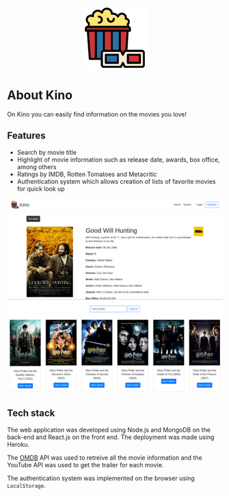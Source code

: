 <div style="text-align:center">
  <a href="https://kinowebapp.herokuappp.com"><img width="150" src="images/logo.svg"></a>
</div>

# About Kino
On Kino you can easily find information on the movies you love!

## Features
- Search by movie title
- Highlight of movie information such as release date, awards, box office, among others
- Ratings by IMDB, Rotten Tomatoes and Metacritic
- Authentication system which allows creation of lists of favorite movies for quick look up

![](images/kino-image2.png)
![](images/hp.png)

## Tech stack
The web application was developed using Node.js and MongoDB on the back-end and React.js on the front end. The deployment was made using Heroku.

The [OMDB](https://www.omdbapi.com/) API was used to retreive all the movie information and the YouTube API was used to get the trailer for each movie.

The authentication system was implemented on the browser using `LocalStorage`.
